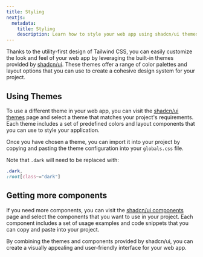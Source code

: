 ```yaml
---
title: Styling
nextjs:
  metadata:
    title: Styling
    description: Learn how to style your web app using shadcn/ui themes.
---
```


Thanks to the utility-first design of Tailwind CSS, you can easily customize the look and feel of your web app by leveraging the built-in themes provided by [shadcn/ui](https://ui.shadcn.com/). These themes offer a range of color palettes and layout options that you can use to create a cohesive design system for your project.

## Using Themes

To use a different theme in your web app, you can visit the [shadcn/ui themes](https://ui.shadcn.com/themes) page and select a theme that matches your project's requirements. Each theme includes a set of predefined colors and layout components that you can use to style your application.

Once you have chosen a theme, you can import it into your project by copying and pasting the theme configuration into your `globals.css` file.

Note that `.dark` will need to be replaced with:

```css
.dark,
:root[class~="dark"]
```

## Getting more components

If you need more components, you can visit the [shadcn/ui components](https://ui.shadcn.com/docs/components) page and select the components that you want to use in your project. Each component includes a set of usage examples and code snippets that you can copy and paste into your project.

By combining the themes and components provided by shadcn/ui, you can create a visually appealing and user-friendly interface for your web app.